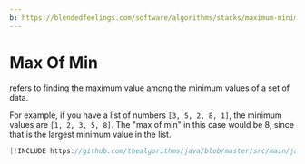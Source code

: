 ```yaml
---
b: https://blendedfeelings.com/software/algorithms/stacks/maximum-minimum-window.md
---
```


# Max Of Min
refers to finding the maximum value among the minimum values of a set of data. 

For example, if you have a list of numbers `[3, 5, 2, 8, 1]`, the minimum values are `[1, 2, 3, 5, 8]`. The "max of min" in this case would be 8, since that is the largest minimum value in the list.

```java
[!INCLUDE https://github.com/thealgorithms/java/blob/master/src/main/java/com/thealgorithms/stacks/MaximumMinimumWindow.java]
```